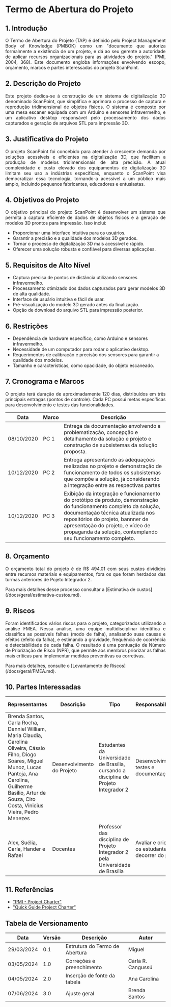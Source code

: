 # Termo de Abertura do Projeto

## 1. Introdução
<p style="text-align:justify;">O Termo de Abertura do Projeto (TAP) é definido pelo Project Management Body of Knowledge (PMBOK) como um "documento que autoriza formalmente a existência de um projeto, e dá ao seu gerente a autoridade de aplicar recursos organizacionais para as atividades do projeto." (PMI, 2004, 368). Este documento engloba informações envolvendo escopo, orçamento, marcos e partes interessadas do projeto ScanPoint.</p>

## 2. Descrição do Projeto
<p style="text-align:justify;">Este projeto dedica-se à construção de um sistema de digitalização 3D denominado ScanPoint, que simplifica e aprimora o processo de captura e reprodução tridimensional de objetos físicos. O sistema é composto por uma mesa escaner equipada com um Arduino e sensores infravermelho, e um aplicativo desktop responsável pelo processamento dos dados capturados e geração de arquivos STL para impressão 3D.</p>

## 3. Justificativa do Projeto
<p style="text-align:justify;">O projeto ScanPoint foi concebido para atender à crescente demanda por soluções acessíveis e eficientes na digitalização 3D, que facilitem a produção de modelos tridimensionais de alta precisão. A atual complexidade e custo elevado dos equipamentos de digitalização 3D limitam seu uso a indústrias específicas, enquanto o ScanPoint visa democratizar essa tecnologia, tornando-a acessível a um público mais amplo, incluindo pequenos fabricantes, educadores e entusiastas.</p>

## 4. Objetivos do Projeto
<p style="text-align:justify;">O objetivo principal do projeto ScanPoint é desenvolver um sistema que permita a captura eficiente de dados de objetos físicos e a geração de modelos 3D prontos para impressão. Isso inclui:</p>

* Proporcionar uma interface intuitiva para os usuários.
* Garantir a precisão e a qualidade dos modelos 3D gerados.
* Tornar o processo de digitalização 3D mais acessível e rápido.
* Oferecer uma solução robusta e confiável para diversas aplicações.

## 5. Requisitos de Alto Nível
* Captura precisa de pontos de distância utilizando sensores infravermelho.
* Processamento otimizado dos dados capturados para gerar modelos 3D de alta qualidade.
* Interface de usuário intuitiva e fácil de usar.
* Pré-visualização do modelo 3D gerado antes da finalização.
* Opção de download do arquivo STL para impressão posterior.

## 6. Restrições
* Dependência de hardware específico, como Arduino e sensores infravermelho.
* Necessidade de um computador para rodar o aplicativo desktop.
* Requerimentos de calibração e precisão dos sensores para garantir a qualidade dos modelos.
* Tamanho e características, como opacidade, do objeto escaneado.

## 7. Cronograma e Marcos 
<p style="text-align:justify;">O projeto terá duração de aproximadamente 120 dias, distribuídos em três principais entragas (pontos de controle). Cada PC possui metas específicas para desenvolvimento e testes das funcionalidades.</p>

| Data | Marco | Descrição |
|---|---|---|
| 08/10/2020 | PC 1 | Entrega da documentação envolvendo a problematização, concepção e detalhamento da solução e projeto e construção de subsistemas da solução proposta. |
| 10/12/2020 | PC 2 | Entrega apresentando as adequações realizadas no projeto e demonstração de funcionamento de todos os subsistemas que compõe a solução, já considerando a integração entre as respectivas partes |
| 10/12/2020 | PC 3 | Exibição da integração e funcionamento do protótipo de produto, demonstração do funcionamento completo da solução, documentação técnica atualizada nos repositórios do projeto, bannner de apresentação do projeto, e vídeo de propaganda da solução, contemplando seu funcionamento completo. |

## 8. Orçamento
<p style="text-align:justify;">O orçamento total do projeto é de R$ 494,01 com seus custos divididos entre recursos materiais e equipamentos, fora os que foram herdados das turmas anteriores de Pojeto Integrador 2.</p> Para mais detalhes desse processo consultar a [Estimativa de custos](/docs/geral/estimativa-custos.md).

## 9. Riscos
<p style="text-align:justify;">Foram identificados vários riscos para o projeto, categorizados utilizando a análise FMEA. Nessa análise, uma equipe multidisciplinar identifica e classifica as possíveis falhas (modo de falha), analisando suas causas e efeitos (efeito da falha), e estimando a gravidade, frequência de ocorrência e detectabilidade de cada falha. O resultado é uma pontuação de Número de Priorização de Risco (NPR), que permite aos membros priorizar as falhas mais críticas para implementar medidas preventivas ou corretivas.</p> Para mais detalhes, consulte o [Levantamento de Riscos](/docs/geral/FMEA.md).

## 10. Partes Interessadas

| Representantes | Descrição | Tipo | Responsabilidades | Critério de sucesso | Envolvimento |
|---- |---- |---- |---- |---- |---- |
| Brenda Santos, Carla Rocha, Denniel William, Maria Claudia, Carolina Oliveira, Cássio Filho, Diogo Soares, Miguel Munoz, Lucas Pantoja, Ana Carolina, Guilherme Basilio, Artur de Souza, Ciro Costa, Vinicius Vieira, Pedro Menezes | Desenvolvimento do Projeto | Estudantes da Universidade de Brasília, cursando a disciplina de Projeto Integrador 2 | Desenvolvimento, testes e documentação | Finalizar o desenvolvimento e realizar as entregas dentro dos prazos | Alto |
| Alex, Suélia, Carla, Hander e Rafael | Docentes | Professor das disciplina de Projeto Integrador 2 pela Universidade de Brasília | Avaliar e orientar os estudantes no decorrer do projeto | Avaliar o produto em sua totalidade | Alto |

## 11. Referências
* ["PMI - Project Charter"](https://www.pmi.org/learning/library/charter-selling-project-7473)
* ["Quick Guide Project Charter"](https://www.projectmanager.com/blog/project-charter)
 
## Tabela de Versionamento

| Data | Versão| Descrição | Autor |   
|------|-------|-----------|-------|   
|29/03/2024|0.1|Estrutura do Termo de Abertura| Miguel|   
|03/05/2024|1.0|Correções e preenchimento | Carla R. Cangussú|
|04/05/2024|2.0| Inserção de fonte da tabela | Ana Carolina |  
|07/06/2024|3.0| Ajuste geral | Brenda Santos | 